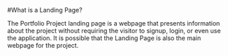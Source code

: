 #What is a Landing Page?

The Portfolio Project landing page is a webpage that presents information about the project without requiring the visitor to signup, login, or even use the application. It is possible that the Landing Page is also the main webpage for the project.

